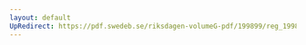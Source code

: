 ```yaml
---
layout: default
UpRedirect: https://pdf.swedeb.se/riksdagen-volumeG-pdf/199899/reg_199899/reg_199899_0269.pdf
---
```

